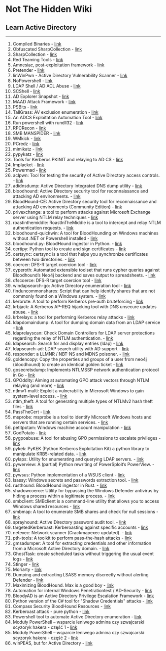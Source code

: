 # Not The Hidden Wiki

## Learn Active Directory
-----

1. Compiled Binaries - [link](https://github.com/r3motecontrol/Ghostpack-CompiledBinaries)
2. Obfuscated SharpCollection - [link](https://github.com/Flangvik/ObfuscatedSharpCollection)
3. SharpCollection - [link](https://github.com/Flangvik/SharpCollection)
4. Red Teaming Tools - [link](https://github.com/mgeeky/Penetration-Testing-Tools/tree/master/red-teaming)
5. Amnesiac, post-exploitation framework - [link](https://github.com/Leo4j/Amnesiac)
6. Pretender - [link](https://github.com/RedTeamPentesting/pretender)
7. linWinPwn - Active Directory Vulnerability Scanner - [link](https://github.com/lefayjey/linWinPwn)
8. NoPowershell - [link](https://github.com/bitsadmin/nopowershell)
9. LDAP Shell / AD ACL Abuse - [link](https://github.com/PShlyundin/ldap_shell)
10. SCShell - [link](https://github.com/Mr-Un1k0d3r/SCShell)
11. AD Explorer Snapshot - [link](https://github.com/c3c/ADExplorerSnapshot.py)
12. MAAD Attack Framework - [link](https://github.com/vectra-ai-research/MAAD-AF)
13. PSBits - [link](https://github.com/gtworek/PSBits)
14. TallGrass: AV exclusion enumeration - [link](https://github.com/tid4l/TallGrass)
15. An ADCS Exploitation Automation Tool - [link](https://github.com/grimlockx/ADCSKiller)
16. Run powershell with rundll32 - [link](https://github.com/p3nt4/PowerShdll)
17. RPCRecon - [link](https://github.com/m4lal0/RPCrecon)
18. SMB MANSPIDER - [link](https://github.com/blacklanternsecurity/MANSPIDER)
19. WMkick - [link](https://github.com/KoreLogicSecurity/wmkick)
20. PCredz - [link](https://github.com/lgandx/PCredz)
21. mimikatz - [link](https://github.com/ParrotSec/mimikatz)
22. pypykatz - [link](https://github.com/skelsec/pypykatz)
23. Tools for Kerberos PKINIT and relaying to AD CS - [link](https://github.com/dirkjanm/PKINITtools)
24. Implacket - [link](https://github.com/fortra/impacket)
25. Powermad - [link](https://github.com/Kevin-Robertson/Powermad)
26. aclpwn: Tool for testing the security of Active Directory access controls. - [link](https://github.com/aas-n/aclpwn.py)
27. adidnsdump: Active Directory Integrated DNS dump utility - [link](https://github.com/dirkjanm/adidnsdump)
28. bloodhound: Active Directory security tool for reconnaissance and attacking AD environments. - [link](https://github.com/BloodHoundAD/BloodHound)
29. BloodHound-CE: Active Directory security tool for reconnaissance and attacking AD environments (Community Edition) - [link](https://github.com/SpecterOps/BloodHound)
30. privexchange: a tool to perform attacks against Microsoft Exchange server using NTLM relay techniques - [link](https://github.com/dirkjanm/PrivExchange)
31. roastinthemiddle: RoastInTheMiddle is a tool to intercept and relay NTLM authentication requests. - [link](https://github.com/Tw1sm/RITM)
32. bloodhound-quickwin: A tool for BloodHounding on Windows machines without .NET or Powershell installed - [link](https://github.com/kaluche/bloodhound-quickwin)
33. bloodhound.py: BloodHound ingestor in Python. - [link](https://github.com/fox-it/BloodHound.py)
34. certipy: Python tool to create and sign certificates - [link](https://github.com/ly4k/Certipy)
35. certsync: certsync is a tool that helps you synchronize certificates between two directories. - [link](https://github.com/zblurx/certsync)
36. coercer: DFS-R target coercion tool - [link](https://github.com/p0dalirius/coercer)
37. cyperoth: Automated extensible toolset that runs cypher queries against Bloodhound’s Neo4j backend and saves output to spreadsheets. - [link](https://github.com/seajaysec/cypheroth)
38. dfscoerce: DFS-R target coercion tool - [link](https://github.com/Wh04m1001/dfscoerce)
39. windapsearch-go: Active Directory enumeration tool - [link](https://github.com/ropnop/go-windapsearch/)
40. finduncommonshares: Script that can help identify shares that are not commonly found on a Windows system. - [link](https://github.com/p0dalirius/FindUncommonShares)
41. kerbrute: A tool to perform Kerberos pre-auth bruteforcing - [link](https://github.com/ropnop/kerbrute)
42. krbjack: A Kerberos AP-REQ hijacking tool with DNS unsecure updates abuse. - [link](https://github.com/almandin/krbjack)
43. krbrelayx: a tool for performing Kerberos relay attacks - [link](https://github.com/dirkjanm/krbrelayx)
44. ldapdomaindump: A tool for dumping domain data from an LDAP service - [link](https://github.com/dirkjanm/ldapdomaindump)
45. ldaprelayscan: Check Domain Controllers for LDAP server protections regarding the relay of NTLM authentication. - [link](https://github.com/zyn3rgy/LdapRelayScan)
46. ldapsearch: Search for and display entries (ldap) - [link](https://wiki.debian.org/LDAP/LDAPUtils)
47. ldapsearch-ad: LDAP search utility with AD support - [link](https://github.com/yaap7/ldapsearch-ad)
48. responder: a LLMNR / NBT-NS and MDNS poisoner. - [link](https://github.com/lgandx/Responder)
49. goldencopy: Copy the properties and groups of a user from neo4j (bloodhound) to create an identical golden ticket - [link](https://github.com/Dramelac/GoldenCopy)
50. gosecretsdump: Implements NTLMSSP network authentication protocol in Go - [link](https://github.com/c-sto/gosecretsdump)
51. GPOddity: Aiming at automating GPO attack vectors through NTLM relaying (and more) - [link](https://github.com/synacktiv/GPOddity)
52. ntlmv1-multi: Exploit a vulnerability in Microsoft Windows to gain system-level access. - [link](https://github.com/evilmog/ntlmv1-multi)
53. ntlm_theft: A tool for generating multiple types of NTLMv2 hash theft files - [link](https://github.com/Greenwolf/ntlm_theft)
54. PassTheCert - [link](https://github.com/AlmondOffSec/PassTheCert)
55. msprobe: msprobe is a tool to identify Microsoft Windows hosts and servers that are running certain services. - [link](https://github.com/puzzlepeaches/msprobe)
56. petitpotam: Windows machine account manipulation - [link](https://github.com/topotam/PetitPotam)
57. GodPotato - [link](https://github.com/BeichenDream/GodPotato)
58. pygpoabuse: A tool for abusing GPO permissions to escalate privileges - [link](https://github.com/Hackndo/pyGPOAbuse)
59. pykek: PyKEK (Python Kerberos Exploitation Kit) a python library to manipulate KRB5-related data. - [link](https://github.com/preempt/pykek)
60. pylaps: Utility for enumerating and querying LDAP servers. - [link](https://github.com/p0dalirius/pylaps)
61. pywerview: A (partial) Python rewriting of PowerSploit’s PowerView. - [link](https://github.com/the-useless-one/pywerview)
62. pywsus: Python implementation of a WSUS client - [link](https://github.com/GoSecure/pywsus)
63. lsassy: Windows secrets and passwords extraction tool. - [link](https://github.com/Hackndo/lsassy)
64. rusthound: BloodHound ingestor in Rust. - [link](https://github.com/OPENCYBER-FR/RustHound)
65. shadowcoerce: Utility for bypassing the Windows Defender antivirus by hiding a process within a legitimate process. - [link](https://github.com/ShutdownRepo/shadowcoerce)
66. smbclient: SMBclient is a command-line utility that allows you to access Windows shared resources - [link](https://github.com/samba-team/samba)
67. smbmap: A tool to enumerate SMB shares and check for null sessions - [link](https://github.com/ShawnDEvans/smbmap)
68. sprayhound: Active Directory password audit tool. - [link](https://github.com/Hackndo/Sprayhound)
69. targetedKerberoast: Kerberoasting against specific accounts - [link](https://github.com/ShutdownRepo/targetedKerberoast)
70. netexec: Network scanner (Crackmapexec updated). - [link](https://github.com/Pennyw0rth/NetExec)
71. pth-tools: A toolkit to perform pass-the-hash attacks - [link](https://github.com/byt3bl33d3r/pth-toolkit)
72. gmsadumper: A tool for extracting credentials and other information from a Microsoft Active Directory domain. - [link](https://github.com/micahvandeusen/gMSADumper)
73. GhostTask: create scheduled tasks without triggering the usual event logs - [link](https://github.com/netero1010/GhostTask)
74. Stinger - [link](https://github.com/hackerhouse-opensource/Stinger)
75. Moriarty - [link](https://github.com/BC-SECURITY/Moriarty)
76. Dumping and extracting LSASS memory discreetly without alerting Defender - [link](https://xre0us.github.io/posts/multidump/)
77. Maximizing BloodHound. Max is a good boy - [link](https://github.com/knavesec/Max)
78. Automation for internal Windows Penetrationtest / AD-Security - [link](https://github.com/S3cur3Th1sSh1t/WinPwn)
79. BloodyAD is an Active Directory Privilege Escalation Framework - [link](https://github.com/CravateRouge/bloodyAD)
80. Python version of the C# tool for "Shadow Credentials" attacks - [link](https://github.com/ShutdownRepo/pywhisker)
81. Compass Security BloodHound Resources - [link](https://github.com/CompassSecurity/BloodHoundQueries)
82. Kerberoast attack - pure python - [link](https://github.com/skelsec/kerberoast)
83. Powershell tool to automate Active Directory enumeration - [link](https://github.com/61106960/adPEAS)
84. Moduły PowerShell – wsparcie leniwego admina czy szwajcarski scyzoryk hakera - część 1 - [link](https://techblog.ing.pl/blog/moduly-powershell-wsparcie-leniwego-admina-czy-szwajcarski-scyzoryk-hakera-czesc1)
85. Moduły PowerShell – wsparcie leniwego admina czy szwajcarski scyzoryk hakera - część 2 - [link](https://techblog.ing.pl/blog/moduly-powershell-wsparcie-leniwego-admina-czy-szwajcarski-scyzoryk-hakera-czesc2)
86. winPEAS, but for Active Directory - [link](https://github.com/ajm4n/adPEAS)